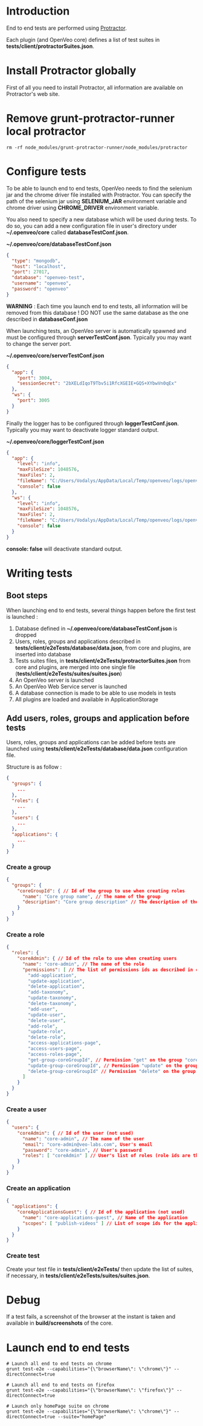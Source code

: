 # Introduction

End to end tests are performed using [Protractor](http://www.protractortest.org/).

Each plugin (and OpenVeo core) defines a list of test suites in **tests/client/protractorSuites.json**.

# Install Protractor globally

First of all you need to install Protractor, all information are available on Protractor's web site.

# Remove grunt-protractor-runner local protractor

    rm -rf node_modules/grunt-protractor-runner/node_modules/protractor

# Configure tests

To be able to launch end to end tests, OpenVeo needs to find the selenium jar and the chrome driver file installed with Protractor.
You can specify the path of the selenium jar using **SELENIUM_JAR** environment variable and chrome driver using **CHROME_DRIVER** environment variable.

You also need to specify a new database which will be used during tests. To do so, you can add a new configuration file in user's directory under **~/.openveo/core** called **databaseTestConf.json**.

**~/.openveo/core/databaseTestConf.json**

```json
{
  "type": "mongodb",
  "host": "localhost",
  "port": 27017,
  "database": "openveo-test",
  "username": "openveo",
  "password": "openveo"
}
```

**WARNING** : Each time you launch end to end tests, all information will be removed from this database ! DO NOT use the same database as the one described in **databaseConf.json**

When launching tests, an OpenVeo server is automatically spawned and must be configured through **serverTestConf.json**. Typically you may want to change the server port.

**~/.openveo/core/serverTestConf.json**

```json
{
  "app": {
    "port": 3004,
    "sessionSecret": "2bXELdIqoT9Tbv5i1RfcXGEIE+GQS+XYbwVn0qEx"
  },
  "ws": {
    "port": 3005
  }
}
```

Finally the logger has to be configured through **loggerTestConf.json**. Typically you may want to deactivate logger standard output.

**~/.openveo/core/loggerTestConf.json**

```json
{
  "app": {
    "level": "info",
    "maxFileSize": 1048576,
    "maxFiles": 2,
    "fileName": "C:/Users/Vodalys/AppData/Local/Temp/openveo/logs/openveo.log",
    "console": false
  },
  "ws": {
    "level": "info",
    "maxFileSize": 1048576,
    "maxFiles": 2,
    "fileName": "C:/Users/Vodalys/AppData/Local/Temp/openveo/logs/openveo-ws.log",
    "console": false
  }
}
```

**console: false** will deactivate standard output.

# Writing tests

## Boot steps

When launching end to end tests, several things happen before the first test is launched :

1. Database defined in **~/.openveo/core/databaseTestConf.json** is dropped
2. Users, roles, groups and applications described in **tests/client/e2eTests/database/data.json**, from core and plugins, are inserted into database
3. Tests suites files, in **tests/client/e2eTests/protractorSuites.json** from core and plugins, are merged into one single file (**tests/client/e2eTests/suites/suites.json**)
4. An OpenVeo server is launched
4. An OpenVeo Web Service server is launched
5. A database connection is made to be able to use models in tests
6. All plugins are loaded and available in ApplicationStorage

## Add users, roles, groups and application before tests

Users, roles, groups and applications can be added before tests are launched using **tests/client/e2eTests/database/data.json** configuration file.

Structure is as follow :

```json
{
  "groups": {
    ...
  },
  "roles": {
    ...
  },
  "users": {
    ...
  },
  "applications": {
    ...
  }
}
```

### Create a group

```json
{
  "groups": {
    "coreGroupId": { // Id of the group to use when creating roles
      "name": "Core group name", // The name of the group
      "description": "Core group description" // The description of the group
    }
  }
}
```

### Create a role

```json
{
  "roles": {
    "coreAdmin": { // Id of the role to use when creating users
      "name": "core-admin", // The name of the role
      "permissions": [ // The list of permissions ids as described in conf.js file
        "add-application",
        "update-application",
        "delete-application",
        "add-taxonomy",
        "update-taxonomy",
        "delete-taxonomy",
        "add-user",
        "update-user",
        "delete-user",
        "add-role",
        "update-role",
        "delete-role",
        "access-applications-page",
        "access-users-page",
        "access-roles-page",
        "get-group-coreGroupId", // Permission "get" on the group "coreGroupId"
        "update-group-coreGroupId", // Permission "update" on the group "coreGroupId"
        "delete-group-coreGroupId" // Permission "delete" on the group "coreGroupId"
      ]
    }
  }
}
```

### Create a user

```json
{
  "users": {
    "coreAdmin": { // Id of the user (not used)
      "name": "core-admin", // The name of the user
      "email": "core-admin@veo-labs.com", User's email
      "password": "core-admin", // User's password
      "roles": [ "coreAdmin" ] // User's list of roles (role ids are the one described in the same file)
    }
  }
}
```

### Create an application

```json
{
  "applications": {
    "coreApplicationsGuest": { // Id of the application (not used)
      "name": "core-applications-guest", // Name of the application
      "scopes": [ "publish-videos" ] // List of scope ids for the application
    }
  }
}
```

### Create test

Create your test file in **tests/client/e2eTests/** then update the list of suites, if necessary, in  **tests/client/e2eTests/suites/suites.json**.

# Debug

If a test fails, a screenshot of the browser at the instant is taken and available in **build/screenshots** of the core.

# Launch end to end tests

    # Launch all end to end tests on chrome
    grunt test-e2e --capabilities="{\"browserName\": \"chrome\"}" --directConnect=true

    # Launch all end to end tests on firefox
    grunt test-e2e --capabilities="{\"browserName\": \"firefox\"}" --directConnect=true

    # Launch only homePage suite on chrome
    grunt test-e2e --capabilities="{\"browserName\": \"chrome\"}" --directConnect=true --suite="homePage"